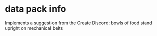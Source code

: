 # data pack info
Implements a suggestion from the Create Discord: bowls of food stand upright on mechanical belts
